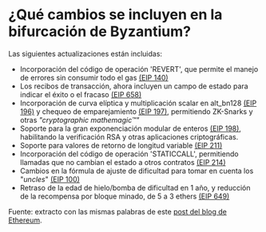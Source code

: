 # ¿Qué cambios se incluyen en la bifurcación de Byzantium?

Las siguientes actualizaciones están incluidas:
* Incorporación del código de operación 'REVERT', que permite el manejo de errores sin consumir todo el gas [(EIP 140)](https://github.com/ethereum/EIPs/pull/206)
* Los recibos de transacción, ahora incluyen un campo de estado para indicar el éxito o el fracaso [(EIP 658)](https://github.com/ethereum/EIPs/pull/658)
* Incorporación de curva elíptica y multiplicación scalar en alt_bn128 [(EIP 196)](https://github.com/ethereum/EIPs/pull/213) y chequeo de emparejamiento [(EIP 197)](https://github.com/ethereum/EIPs/pull/212), permitiendo ZK-Snarks y otras *"cryptographic mathemagic™"*
* Soporte para la gran exponenciación modular de enteros [(EIP 198)](https://github.com/ethereum/EIPs/pull/198), habilitando  la verificación RSA y otras aplicaciones criptográficas.
* Soporte para valores de retorno de longitud variable [(EIP 211)](https://github.com/ethereum/EIPs/pull/211)
* Incorporación del código de operación 'STATICCALL', permitiendo llamadas que no cambian el estado a otros contratos [(EIP 214)](https://github.com/ethereum/EIPs/pull/214)
* Cambios en la fórmula de ajuste de dificultad para tomar en cuenta los "*uncles*" [(EIP 100)](https://github.com/ethereum/EIPs/issues/100)
* Retraso de la edad de hielo/bomba de dificultad en 1 año, y reducción de la recompensa por bloque minado, de 5 a 3 ethers [(EIP 649)](https://github.com/ethereum/EIPs/pull/669)

Fuente: extracto con las mismas palabras de este [post del blog de Ethereum](https://web.archive.org/web/20180104055521/https://blog.ethereum.org/2017/10/12/byzantium-hf-announcement/).